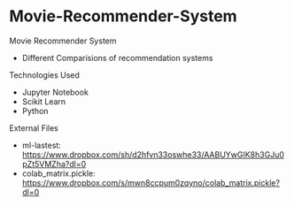 # Movie-Recommender-System

Movie Recommender System 
  - Different Comparisions of recommendation systems
  
Technologies Used
  - Jupyter Notebook
  - Scikit Learn
  - Python
  
External Files
  - ml-lastest: https://www.dropbox.com/sh/d2hfvn33oswhe33/AABUYwGIK8h3GJu0pZt5VMZha?dl=0
  - colab_matrix.pickle: https://www.dropbox.com/s/mwn8ccpum0zqyno/colab_matrix.pickle?dl=0
